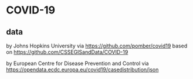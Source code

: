 # COVID-19

## data

by Johns Hopkins University via https://github.com/pomber/covid19 based on https://github.com/CSSEGISandData/COVID-19

by European Centre for Disease Prevention and Control via https://opendata.ecdc.europa.eu/covid19/casedistribution/json
